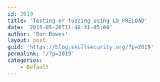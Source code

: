 ```yaml
---
id: 2019
title: 'Testing or fuzzing using LD_PRELOAD'
date: '2015-05-20T11:48:31-05:00'
author: 'Ron Bowes'
layout: post
guid: 'https://blog.skullsecurity.org/?p=2019'
permalink: '/?p=2019'
categories:
    - Default
---
```


